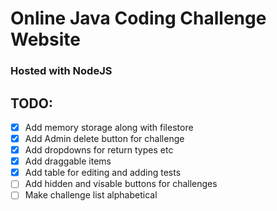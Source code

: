 # Online Java Coding Challenge Website
### Hosted with NodeJS


## TODO:
- [X] Add memory storage along with filestore
- [X] Add Admin delete button for challenge
- [X] Add dropdowns for return types etc
- [X] Add draggable items
- [X] Add table for editing and adding tests
- [ ] Add hidden and visable buttons for challenges
- [ ] Make challenge list alphabetical 